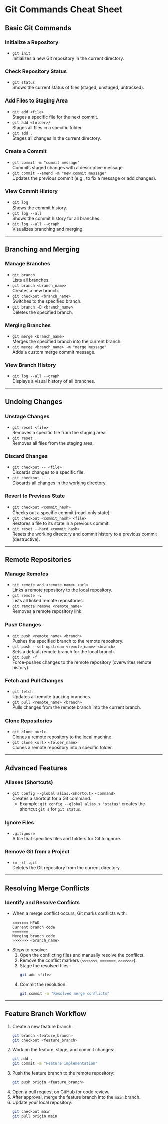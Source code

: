 # Git Commands Cheat Sheet

## **Basic Git Commands**

### **Initialize a Repository**

- `git init`  
  Initializes a new Git repository in the current directory.

### **Check Repository Status**

- `git status`  
  Shows the current status of files (staged, unstaged, untracked).

### **Add Files to Staging Area**

- `git add <file>`  
  Stages a specific file for the next commit.
- `git add <folder>/`  
  Stages all files in a specific folder.
- `git add .`  
  Stages all changes in the current directory.

### **Create a Commit**

- `git commit -m "commit message"`  
  Commits staged changes with a descriptive message.
- `git commit --amend -m "new commit message"`  
  Updates the previous commit (e.g., to fix a message or add changes).

### **View Commit History**

- `git log`  
  Shows the commit history.
- `git log --all`  
  Shows the commit history for all branches.
- `git log --all --graph`  
  Visualizes branching and merging.

---

## **Branching and Merging**

### **Manage Branches**

- `git branch`  
  Lists all branches.
- `git branch <branch_name>`  
  Creates a new branch.
- `git checkout <branch_name>`  
  Switches to the specified branch.
- `git branch -D <branch_name>`  
  Deletes the specified branch.

### **Merging Branches**

- `git merge <branch_name>`  
  Merges the specified branch into the current branch.
- `git merge <branch_name> -m "merge message"`  
  Adds a custom merge commit message.

### **View Branch History**

- `git log --all --graph`  
  Displays a visual history of all branches.

---

## **Undoing Changes**

### **Unstage Changes**

- `git reset <file>`  
  Removes a specific file from the staging area.
- `git reset .`  
  Removes all files from the staging area.

### **Discard Changes**

- `git checkout -- <file>`  
  Discards changes to a specific file.
- `git checkout -- .`  
  Discards all changes in the working directory.

### **Revert to Previous State**

- `git checkout <commit_hash>`  
  Checks out a specific commit (read-only state).
- `git checkout <commit_hash> <file>`  
  Restores a file to its state in a previous commit.
- `git reset --hard <commit_hash>`  
  Resets the working directory and commit history to a previous commit (destructive).

---

## **Remote Repositories**

### **Manage Remotes**

- `git remote add <remote_name> <url>`  
  Links a remote repository to the local repository.
- `git remote -v`  
  Lists all linked remote repositories.
- `git remote remove <remote_name>`  
  Removes a remote repository link.

### **Push Changes**

- `git push <remote_name> <branch>`  
  Pushes the specified branch to the remote repository.
- `git push --set-upstream <remote_name> <branch>`  
  Sets a default remote branch for the local branch.
- `git push -f`  
  Force-pushes changes to the remote repository (overwrites remote history).

### **Fetch and Pull Changes**

- `git fetch`  
  Updates all remote tracking branches.
- `git pull <remote_name> <branch>`  
  Pulls changes from the remote branch into the current branch.

### **Clone Repositories**

- `git clone <url>`  
  Clones a remote repository to the local machine.
- `git clone <url> <folder_name>`  
  Clones a remote repository into a specific folder.

---

## **Advanced Features**

### **Aliases (Shortcuts)**

- `git config --global alias.<shortcut> <command>`  
  Creates a shortcut for a Git command.
  - Example: `git config --global alias.s "status"` creates the shortcut `git s` for `git status`.

### **Ignore Files**

- `.gitignore`  
  A file that specifies files and folders for Git to ignore.

### **Remove Git from a Project**

- `rm -rf .git`  
  Deletes the Git repository from the current directory.

---

## **Resolving Merge Conflicts**

### **Identify and Resolve Conflicts**

- When a merge conflict occurs, Git marks conflicts with:
  ```
  <<<<<<< HEAD
  Current branch code
  =======
  Merging branch code
  >>>>>>> <branch_name>
  ```
- Steps to resolve:
  1. Open the conflicting files and manually resolve the conflicts.
  2. Remove the conflict markers (`<<<<<<<`, `=======`, `>>>>>>>`).
  3. Stage the resolved files:
     ```bash
     git add <file>
     ```
  4. Commit the resolution:
     ```bash
     git commit -m "Resolved merge conflicts"
     ```

---

## **Feature Branch Workflow**

1. Create a new feature branch:
   ```bash
   git branch <feature_branch>
   git checkout <feature_branch>
   ```
2. Work on the feature, stage, and commit changes:
   ```bash
   git add .
   git commit -m "Feature implementation"
   ```
3. Push the feature branch to the remote repository:
   ```bash
   git push origin <feature_branch>
   ```
4. Open a pull request on GitHub for code review.
5. After approval, merge the feature branch into the `main` branch.
6. Update your local repository:
   ```bash
   git checkout main
   git pull origin main
   ```
